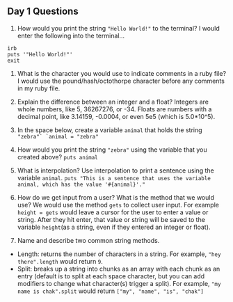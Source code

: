 ## Day 1 Questions

1. How would you print the string `"Hello World!"` to the terminal?
I would enter the following into the terminal...
```
irb
puts '"Hello World!"'
exit
```

1. What is the character you would use to indicate comments in a ruby file?
I would use the pound/hash/octothorpe character before any comments in my ruby file.

1. Explain the difference between an integer and a float?
Integers are whole numbers, like 5, 36267276, or -34. Floats are numbers with a decimal point, like 3.14159, -0.0004, or even 5e5 (which is 5.0*10^5).

1. In the space below, create a variable `animal` that holds the string ``"zebra"`
`animal = "zebra"``

1. How would you print the string `"zebra"` using the variable that you created above?
`puts animal`

1. What is interpolation? Use interpolation to print a sentence using the variable `animal`.
`puts "This is a sentence that uses the variable animal, which has the value '#{animal}'."`

1. How do we get input from a user? What is the method that we would use?
We would use the method `gets` to collect user input. For example `height = gets` would leave a cursor for the user to enter a value or string. After they hit enter, that value or string will be saved to the variable `height`(as a string, even if they entered an integer or float).

1. Name and describe two common string methods.
 - Length: returns the number of characters in a string. For example, `"hey there".length` would return `9`.
 - Split: breaks up a string into chunks as an array with each chunk as an entry (default is to split at each space character, but you can add modifiers to change what character(s) trigger a split). For example, `"my name is chak".split` would return `["my", "name", "is", "chak"]`
